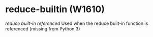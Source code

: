 # reduce-builtin (W1610)
*reduce built-in referenced* Used when the reduce built-in function is
referenced (missing from Python 3)

